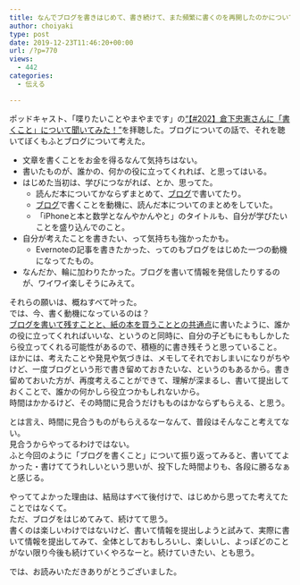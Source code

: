 ```yaml
---
title: なんでブログを書きはじめて、書き続けて、また頻繁に書くのを再開したのかについて考えた
author: choiyaki
type: post
date: 2019-12-23T11:46:20+00:00
url: /?p=770
views:
  - 442
categories:
  - 伝える

---
```

ポッドキャスト、「‪喋りたいことやまやまです」の[“【#202】倉下忠憲さんに「書くこと」について聞いてみた！”‬][1]を拝聴した。ブログについての話で、それを聴いてぼくもふとブログについて考えた。

  * 文章を書くことをお金を得るなんて気持ちはない。
  * 書いたものが、誰かの、何かの役に立ってくれれば、と思ってはいる。
  * はじめた当初は、学びにつながれば、とか、思ってた。 
      * 読んだ本についてかならずまとめて、[ブログ][2]で書いてたり。
      * [ブログ][2]で書くことを動機に、読んだ本についてのまとめをしていた。
      * 「iPhoneと本と数学となんやかんやと」のタイトルも、自分が学びたいことを盛り込んでのこと。
  * 自分が考えたことを書きたい、って気持ちも強かったかも。 
      * Evernoteの記事を書きたかった、ってのもブログをはじめた一つの動機になってたもの。
  * なんだか、輪に加わりたかった。ブログを書いて情報を発信したりするのが、ワイワイ楽しそうにみえて。

それらの願いは、概ねすべて叶った。  
では、今、書く動機になっているのは？  
[ブログを書いて残すことと、紙の本を買うこととの共通点][3]に書いたように、誰かの役に立ってくれればいいな、というのと同時に、自分の子どもにももしかしたら役立ってくれる可能性があるので、積極的に書き残そうと思っていること。  
ほかには、考えたことや発見や気づきは、メモしてそれでおしまいになりがちやけど、一度ブログという形で書き留めておきたいな、というのもあるから。書き留めておいた方が、再度考えることができて、理解が深まるし、書いて提出しておくことで、誰かの何かしら役立つかもしれないから。  
時間はかかるけど、その時間に見合うだけもものはかならずもらえる、と思う。

とは言え、時間に見合うものがもらえるなーなんて、普段はそんなこと考えてない。  
見合うからやってるわけではない。  
ふと今回のように「ブログを書くこと」について振り返ってみると、書いててよかった・書けててうれしいという思いが、投下した時間よりも、各段に勝るなぁと感じる。

やっててよかった理由は、結局はすべて後付けで、はじめから思ってた考えてたことではなくて。  
ただ、ブログをはじめてみて、続けてて思う。  
書くのは楽しいわけではないけど、書いて情報を提出しようと試みて、実際に書いて情報を提出してみて、全体としておもしろいし、楽しいし、よっぽどのことがない限り今後も続けていくやろなーと。続けていきたい、とも思う。

では、お読みいただきありがとうございました。

 [1]: https://anchor.fm/yamayama/episodes/202-e9m2gi
 [2]: https://scrapbox.io/choiyaki-hondana/%E3%83%96%E3%83%AD%E3%82%B0
 [3]: https://scrapbox.io/choiyaki-hondana/%E3%83%96%E3%83%AD%E3%82%B0%E3%82%92%E6%9B%B8%E3%81%84%E3%81%A6%E6%AE%8B%E3%81%99%E3%81%93%E3%81%A8%E3%81%A8%E3%80%81%E7%B4%99%E3%81%AE%E6%9C%AC%E3%82%92%E8%B2%B7%E3%81%86%E3%81%93%E3%81%A8%E3%81%A8%E3%81%AE%E5%85%B1%E9%80%9A%E7%82%B9
